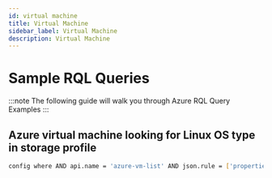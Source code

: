 ```yaml
---
id: virtual machine
title: Virtual Machine
sidebar_label: Virtual Machine 
description: Virtual Machine
---
```


# Sample RQL Queries

:::note
The following guide will walk you through Azure RQL Query Examples
:::

## Azure virtual machine looking for Linux OS type in storage profile

```bash
config where AND api.name = 'azure-vm-list' AND json.rule = ['properties.storageProfile'].osDisk.osType contains "Linux"
```